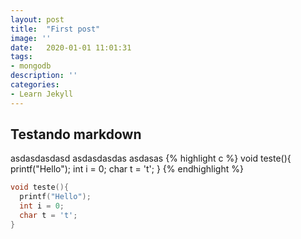 ```yaml
---
layout: post
title:  "First post"
image: ''
date:   2020-01-01 11:01:31
tags:
- mongodb
description: ''
categories:
- Learn Jekyll 
---
```

## Testando markdown
asdasdasdasd
asdasdasdas
asdasas
{% highlight c %}
void teste(){
  printf("Hello");
  int i = 0;
  char t = 't';
}
{% endhighlight %}
```c
void teste(){
  printf("Hello");
  int i = 0;
  char t = 't';
}
```

<style>
.highlight-left {margin-left: 0}
canvas { position: relative; top: 0;}
</style>


<script src="/public/js/p5.min.js"></script>

<script>
  var a, v, l, m;
var t=0;
var q=0;
var tam=500;
function setup() {
  t=0;
  background(0);
 	createCanvas(800,800)
  a = new Array(tam);
  v = new Array(tam);
  l = new Array(tam);
  m = new Array(tam);
  for(var i=0;i<tam;i++){
  	l[i] = createVector(width/2, height/2);
    
 		v[i] = createVector(0, 0);
		a[i] = createVector(0, 0);
  }
  
}
function draw() {
	//background(0);
	t++;
    q+=0.1;
	rectMode(CENTER);
    var xx=mouseX;
    var yy=mouseY;
	l[0] = createVector(xx,yy);
  for(var i=1;i<tam;i++){
    
    m[i] = createVector(l[i-1].x, l[i-1].y); 
    
  	
    m[i].sub(l[i]);
    m[i].setMag(10.0);
    a[i]=m[i];
    v[i].add(a[i])
    l[i].add(v[i]);
    v[i].limit(12);
  }
	
	for(var i=1;i<tam;i++){
    
    push();
    
    translate(l[i].x,l[i].y-5)
    rotate(-5*l[i].angleBetween(l[i-1]));
		
    
    var x1 = map(l[i-1].x,0,800,0,250)
    var y1 = map(l[i-1].y,0,800,0,250)
    var z1 = map(sin(t),0,1,190,230)
 		//noStroke();
    fill(x1,y1,230);
  	rect(0,0,25,25);
    
    
    pop();
   
  }
	

}
</script>
